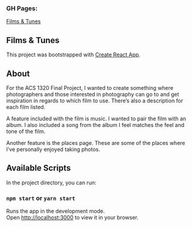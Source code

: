 ### GH Pages: 

[Films & Tunes](https://sharmaineb.github.io/films-and-tunes/)

## Films & Tunes

This project was bootstrapped with [Create React App](https://github.com/facebook/create-react-app).

## About

For the ACS 1320 Final Project, I wanted to create something where photographers and those interested in photography can go to and get inspiration in regards to which film to use. There’s also a description for each film listed.  

A feature included with the film is music. I wanted to pair the film with an album. I also included a song from the album I feel matches the feel and tone of the film. 

Another feature is the places page. These are some of the places where I’ve personally enjoyed taking photos.


## Available Scripts

In the project directory, you can run:

### `npm start` or `yarn start`

Runs the app in the development mode.\
Open [http://localhost:3000](http://localhost:3000) to view it in your browser.


